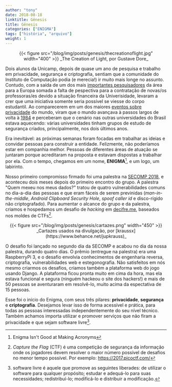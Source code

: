 ```yaml
---
author: "tony"
date: 2018-08-18
linktitle: Gênesis
title: Gênesis
categories: ["ENIGMA"]
tags: ["história", "arquivo"]
weight: 1
---
```


<center>
{{< figure src="/blog/img/posts/genesis/thecreationoflight.jpg" width="400" >}}
_The Creation of Light,  
por Gustave Dore_
</center>


Dois alunos da Unicamp, depois de quase um ano de pesquisa e trabalho em 
privacidade, segurança e criptografia, sentiam que a comunidade do Instituto 
de Computação podia (e merecia!) ir muito mais longe no assunto. Contudo, com 
a saída de um dos mais 
[importantes pesquisadores](https://sites.google.com/site/dfaranha/) da área 
para a Europa somada a falta de pespectiva para a contratação de novas/os 
professoras/es devido a situação financeira da Univerisidade, levaram a crer 
que uma iniciativa somente seria possível se viesse do corpo estudantil. Ao 
comparecerem em um dos maiores 
[eventos sobre privacidade](https://cryptorave.org/) do mundo, viram que o 
mundo avançava à passos largos de volta à [1984](https://pt.wikipedia.org/wiki/Nineteen_Eighty-Four) e perceberam que o cenário nas outras universidades do Brasil estava aquecendo: várias universidades tinham grupos de estudo de segurança criados, principalmente, nos dois últimos anos.

Era inevitável: as próximas semanas foram focadas em trabalhar as ideias e 
convidar pessoas para construir a entidade. Felizmente, não poderíamos estar 
em companhia melhor. Pessoas de diferentes áreas de atuação  se juntaram porque 
acreditaram na proposta e estavam dispostas a trabalhar por ela. Com o tempo, 
chegamos em um nome, **ENIGMA**[^1], e um logo, um labirinto.

Nosso primeiro compromisso firmado foi uma palestra na [SECOMP 2018](https://secomp.com.br/), e aconteceu dois meses depois do primeiro encontro do grupo. A palestra "Quem mexeu nos meus dados?" tratou de quatro vulnerabilidades comuns no dia-a-dia das pessoas e que eram fáceis de serem previnidas (_man-in-the-middle_, _Android Clipboard Security Hole_, _spoof caller id_ e disco-rígido não criptografado). Para aumentar o alcance do grupo e da palestra, criamos e hospedamos um desafio de _hacking_ em [decifre.me](https://decifre.me), baseados nos moldes de CTFs[^2].

<center>
{{< figure src="/blog/img/posts/genesis/cartazes.png" width="450" >}}
_Cartazes usados na divulgação,  
por [kraussx](https://www.behance.net/jupkrauss)_
</center>

O desafio foi lançado no segundo dia da SECOMP e acabou no dia da nossa palestra, durando quatro dias. O prêmio (entregue na palestra) era uma RaspberryPi 3, e o desafio envolvia conhecimentos de engenharia reversa, criptografia, vulnerabilidades web e estegonografia. Não satisfeitos em nós mesmo criarmos os desafios, criamos também a plataforma web do jogo usando Django. A plataforma ficou pronta muito em cima da hora, mas ela estava funcional e segura (ninguém hackeou o site dos hackers!) e mais de 50 pessoas se aventuraram em resolvê-lo, muito acima da espectativa de 15 pessoas.

Esse foi o início do Enigma, com seus três pilares: **privacidade**, **segurança** e **criptografia**. Desejamos levar isso de forma acessível e prática, para todas as pessoas interessadas independentemente do seu nível técnico. Também achamos importa utilizar e promover serviços que não firam a privacidade e que sejam software livre[^3].



[^1]: Enigma Isn't Good at Making Acronyms

[^2]: _Capture the Flag_ (CTF) é uma competição de segurança da informação onde os jogadores devem resolver o maior número possível de desafios no menor tempo possível. Por exemplo: https://2017.picoctf.com/

[^3]: software livre é aquele que promove as seguintes liberades: de utilizar o software para qualquer propósito; estudar e adequá-lo para suas necessidades; redistribuí-lo; modificá-lo e distribuir a modificação.
